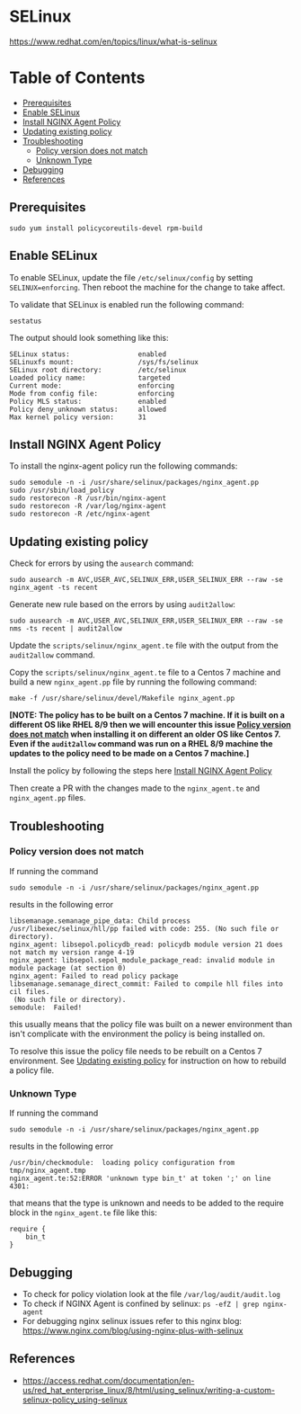 # SELinux

https://www.redhat.com/en/topics/linux/what-is-selinux

# Table of Contents
- [Prerequisites](#prerequisites)
- [Enable SELinux](#enable-selinux)
- [Install NGINX Agent Policy](#install-nginx-agent-policy)
- [Updating existing policy](#updating-existing-policy)
- [Troubleshooting](#troubleshooting)
    - [Policy version does not match](#policy-version-does-not-match)
    - [Unknown Type](#unknown-type)
- [Debugging](#debugging)
- [References](#references)

## Prerequisites
```
sudo yum install policycoreutils-devel rpm-build
```

## Enable SELinux
To enable SELinux, update the file `/etc/selinux/config` by setting `SELINUX=enforcing`. Then reboot the machine for the change to take affect.

To validate that SELinux is enabled run the following command:
```
sestatus
```
The output should look something like this:
```
SELinux status:                 enabled
SELinuxfs mount:                /sys/fs/selinux
SELinux root directory:         /etc/selinux
Loaded policy name:             targeted
Current mode:                   enforcing
Mode from config file:          enforcing
Policy MLS status:              enabled
Policy deny_unknown status:     allowed
Max kernel policy version:      31
```


## Install NGINX Agent Policy
To install the nginx-agent policy run the following commands:
```
sudo semodule -n -i /usr/share/selinux/packages/nginx_agent.pp
sudo /usr/sbin/load_policy
sudo restorecon -R /usr/bin/nginx-agent
sudo restorecon -R /var/log/nginx-agent
sudo restorecon -R /etc/nginx-agent
```

## Updating existing policy
Check for errors by using the `ausearch` command:
```
sudo ausearch -m AVC,USER_AVC,SELINUX_ERR,USER_SELINUX_ERR --raw -se nginx_agent -ts recent
```
Generate new rule based on the errors by using `audit2allow`:
```
sudo ausearch -m AVC,USER_AVC,SELINUX_ERR,USER_SELINUX_ERR --raw -se nms -ts recent | audit2allow
```

Update the `scripts/selinux/nginx_agent.te` file with the output from the `audit2allow` command.

Copy the `scripts/selinux/nginx_agent.te` file to a Centos 7 machine and build a new `nginx_agent.pp` file by running the following command:
```
make -f /usr/share/selinux/devel/Makefile nginx_agent.pp
```
**[NOTE: The policy has to be built on a Centos 7 machine. If it is built on a different OS like RHEL 8/9 then we will encounter this issue [Policy version does not match](#policy-version-does-not-match) when installing it on different an older OS like Centos 7. Even if the `audit2allow` command was run on a RHEL 8/9 machine the updates to the policy need to be made on a Centos 7 machine.]**

Install the policy by following the steps here [Install NGINX Agent Policy](#install-nginx-agent-policy)

Then create a PR with the changes made to the `nginx_agent.te` and `nginx_agent.pp` files.

## Troubleshooting
### Policy version does not match
If running the command
```
sudo semodule -n -i /usr/share/selinux/packages/nginx_agent.pp
```
results in the following error
```
libsemanage.semanage_pipe_data: Child process /usr/libexec/selinux/hll/pp failed with code: 255. (No such file or directory).
nginx_agent: libsepol.policydb_read: policydb module version 21 does not match my version range 4-19
nginx_agent: libsepol.sepol_module_package_read: invalid module in module package (at section 0)
nginx_agent: Failed to read policy package
libsemanage.semanage_direct_commit: Failed to compile hll files into cil files.
 (No such file or directory).
semodule:  Failed!
```
this usually means that the policy file was built on a newer environment than isn't complicate with the environment the policy is being installed on.

To resolve this issue the policy file needs to be rebuilt on a Centos 7 environment. See [Updating existing policy](#updating-existing-policy) for instruction on how to rebuild a policy file.

### Unknown Type
If running the command
```
sudo semodule -n -i /usr/share/selinux/packages/nginx_agent.pp
```
results in the following error
```
/usr/bin/checkmodule:  loading policy configuration from tmp/nginx_agent.tmp
nginx_agent.te:52:ERROR 'unknown type bin_t' at token ';' on line 4301:
```
that means that the type is unknown and needs to be added to the require block in the `nginx_agent.te` file like this:
```
require {
    bin_t
}
```

## Debugging
* To check for policy violation look at the file `/var/log/audit/audit.log`
* To check if NGINX Agent is confined by selinux: `ps -efZ | grep nginx-agent`
* For debugging nginx selinux issues refer to this nginx blog: https://www.nginx.com/blog/using-nginx-plus-with-selinux

## References
* https://access.redhat.com/documentation/en-us/red_hat_enterprise_linux/8/html/using_selinux/writing-a-custom-selinux-policy_using-selinux
